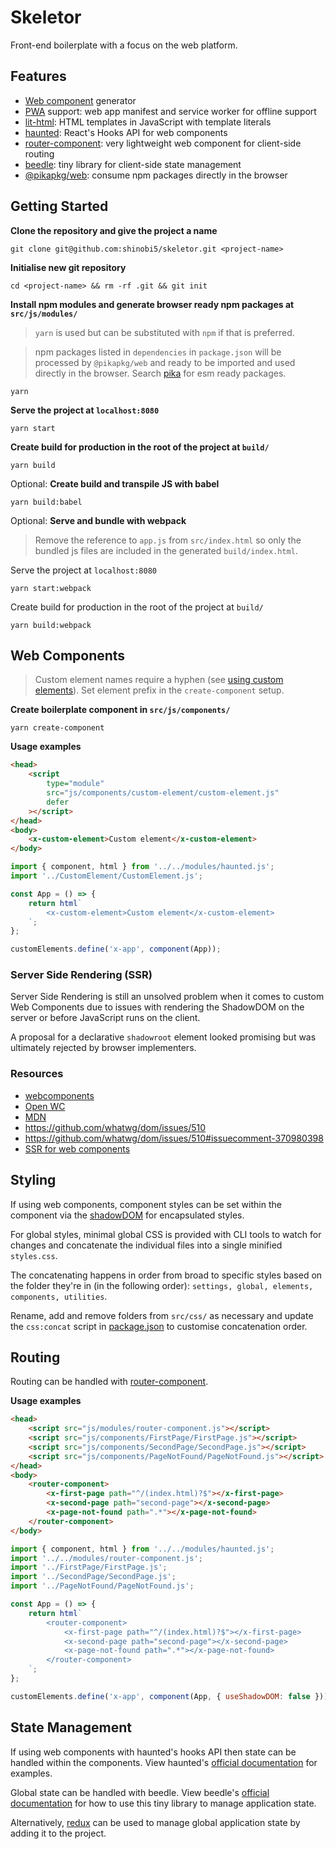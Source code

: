 # Skeletor

Front-end boilerplate with a focus on the web platform.

## Features

-   [Web component](https://developer.mozilla.org/en-US/docs/Web/Web_Components) generator
-   [PWA](https://developer.mozilla.org/en-US/docs/Web/Progressive_web_apps) support: web app manifest and service worker for offline support
-   [lit-html](https://github.com/polymer/lit-html): HTML templates in JavaScript with template literals
-   [haunted](https://github.com/matthewp/haunted): React's Hooks API for web components
-   [router-component](https://github.com/mkay581/router-component): very lightweight web component for client-side routing
-   [beedle](https://github.com/andybelldesign/beedle): tiny library for client-side state management
-   [@pikapkg/web](https://github.com/pikapkg/web): consume npm packages directly in the browser

## Getting Started

**Clone the repository and give the project a name**

```
git clone git@github.com:shinobi5/skeletor.git <project-name>
```

**Initialise new git repository**

```
cd <project-name> && rm -rf .git && git init
```

**Install npm modules and generate browser ready npm packages at `src/js/modules/`**

> `yarn` is used but can be substituted with `npm` if that is preferred.

> npm packages listed in `dependencies` in `package.json` will be processed by `@pikapkg/web` and ready to be imported and used directly in the browser. Search [pika](https://www.pika.dev/) for esm ready packages.

```
yarn
```

**Serve the project at `localhost:8080`**

```
yarn start
```

**Create build for production in the root of the project at `build/`**

```
yarn build
```

Optional: **Create build and transpile JS with babel**

```
yarn build:babel
```

Optional: **Serve and bundle with webpack**

> Remove the reference to `app.js` from `src/index.html` so only the bundled js files are included in the generated `build/index.html`.

Serve the project at `localhost:8080`

```
yarn start:webpack
```

Create build for production in the root of the project at `build/`

```
yarn build:webpack
```

## Web Components

> Custom element names require a hyphen (see [using custom elements](https://developer.mozilla.org/en-US/docs/Web/Web_Components/Using_custom_elements)). Set element prefix in the `create-component` setup.

**Create boilerplate component in `src/js/components/`**

```
yarn create-component
```

**Usage examples**

```html
<head>
    <script
        type="module"
        src="js/components/custom-element/custom-element.js"
        defer
    ></script>
</head>
<body>
    <x-custom-element>Custom element</x-custom-element>
</body>
```

```javascript
import { component, html } from '../../modules/haunted.js';
import '../CustomElement/CustomElement.js';

const App = () => {
    return html`
        <x-custom-element>Custom element</x-custom-element>
    `;
};

customElements.define('x-app', component(App));
```

### Server Side Rendering (SSR)

Server Side Rendering is still an unsolved problem when it comes to custom Web Components due to issues with rendering the ShadowDOM on the server or before JavaScript runs on the client.

A proposal for a declarative `shadowroot` element looked promising but was ultimately rejected by browser implementers.

### Resources

-   [webcomponents](https://www.webcomponents.org)
-   [Open WC](https://open-wc.org/)
-   [MDN](https://developer.mozilla.org/en-US/docs/Web/Web_Components)
-   https://github.com/whatwg/dom/issues/510
-   https://github.com/whatwg/dom/issues/510#issuecomment-370980398
-   [SSR for web components](https://medium.com/@treshugart/%C3%A5server-side-rendering-web-components-e5df705f3f48)

## Styling

If using web components, component styles can be set within the component via the [shadowDOM](https://developer.mozilla.org/en-US/docs/Web/Web_Components/Using_shadow_DOM) for encapsulated styles.

For global styles, minimal global CSS is provided with CLI tools to watch for changes and concatenate the individual files into a single minified `styles.css`.

The concatenating happens in order from broad to specific styles based on the folder they're in (in the following order): `settings, global, elements, components, utilities`.

Rename, add and remove folders from `src/css/` as necessary and update the `css:concat` script in [package.json](https://github.com/shinobi5/skeletor/blob/master/package.json) to customise concatenation order.

## Routing

Routing can be handled with [router-component](https://github.com/mkay581/router-component).

**Usage examples**

```html
<head>
    <script src="js/modules/router-component.js"></script>
    <script src="js/components/FirstPage/FirstPage.js"></script>
    <script src="js/components/SecondPage/SecondPage.js"></script>
    <script src="js/components/PageNotFound/PageNotFound.js"></script>
</head>
<body>
    <router-component>
        <x-first-page path="^/(index.html)?$"></x-first-page>
        <x-second-page path="second-page"></x-second-page>
        <x-page-not-found path=".*"></x-page-not-found>
    </router-component>
</body>
```

```javascript
import { component, html } from '../../modules/haunted.js';
import '../../modules/router-component.js';
import '../FirstPage/FirstPage.js';
import '../SecondPage/SecondPage.js';
import '../PageNotFound/PageNotFound.js';

const App = () => {
    return html`
        <router-component>
            <x-first-page path="^/(index.html)?$"></x-first-page>
            <x-second-page path="second-page"></x-second-page>
            <x-page-not-found path=".*"></x-page-not-found>
        </router-component>
    `;
};

customElements.define('x-app', component(App, { useShadowDOM: false }));
```

## State Management

If using web components with haunted's hooks API then state can be handled within the components. View haunted's [official documentation](https://github.com/matthewp/haunted) for examples.

Global state can be handled with beedle. View beedle's [official documentation](https://beedle.hankchizljaw.io/) for how to use this tiny library to manage application state.

Alternatively, [redux](https://github.com/reduxjs/redux) can be used to manage global application state by adding it to the project.
